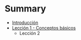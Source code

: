 # Summary

* [Introducción](README.md)
* [Lección 1 - Conceptos básicos](chapter1.md)
   * Lección 2

